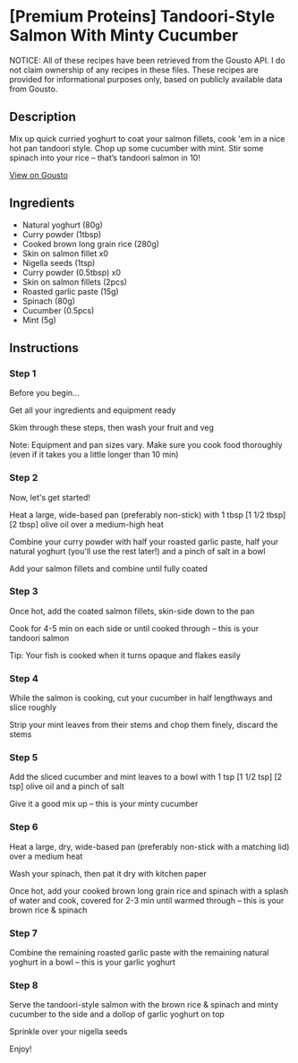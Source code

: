 # [Premium Proteins] Tandoori-Style Salmon With Minty Cucumber

NOTICE: All of these recipes have been retrieved from the Gousto API. I do not claim ownership of any recipes in these files. These recipes are provided for informational purposes only, based on publicly available data from Gousto.

## Description

Mix up quick curried yoghurt to coat your salmon fillets, cook 'em in a nice hot pan tandoori style. Chop up some cucumber with mint. Stir some spinach into your rice – that’s tandoori salmon in 10!

[View on Gousto](https://www.gousto.co.uk/recipes/cookbook/premium-proteins-tandoori-style-salmon-with-minty-cucumber)

## Ingredients

- Natural yoghurt (80g)
- Curry powder (1tbsp)
- Cooked brown long grain rice (280g)
- Skin on salmon fillet x0
- Nigella seeds (1tsp)
- Curry powder (0.5tbsp) x0
- Skin on salmon fillets (2pcs)
- Roasted garlic paste (15g)
- Spinach (80g)
- Cucumber (0.5pcs)
- Mint (5g)

## Instructions


### Step 1

Before you begin...

Get all your ingredients and equipment ready

Skim through these steps, then wash your fruit and veg

Note: Equipment and pan sizes vary. Make sure you cook food thoroughly (even if it takes you a little longer than 10 min)


### Step 2

Now, let's get started!

Heat a large, wide-based pan (preferably non-stick) with 1 tbsp <span class="text-purple">[1 1/2 tbsp]</span> <span class="text-danger">[2 tbsp]</span> olive oil over a medium-high heat

Combine your curry powder with half your roasted garlic paste, half your natural yoghurt (you'll use the rest later!) and a pinch of salt in a bowl

Add your salmon fillets and combine until fully coated


### Step 3

Once hot, add the coated salmon fillets, skin-side down to the pan

Cook for 4-5 min on each side or until cooked through – this is your tandoori salmon

Tip: Your fish is cooked when it turns opaque and flakes easily


### Step 4

While the salmon is cooking, cut your cucumber in half lengthways and slice roughly

Strip your mint leaves from their stems and chop them finely, discard the stems


### Step 5

Add the sliced cucumber and mint leaves to a bowl with 1 tsp<span class="text-danger"> <span class="text-purple">[1 1/2 tsp]</span> [2 tsp]</span> olive oil and a pinch of salt

Give it a good mix up – this is your minty cucumber


### Step 6

Heat a large, dry, wide-based pan (preferably non-stick with a matching lid) over a medium heat

Wash your spinach, then pat it dry with kitchen paper

Once hot, add your cooked brown long grain rice and spinach with a splash of water and cook, covered for 2-3 min until warmed through – this is your brown rice & spinach


### Step 7

Combine the remaining roasted garlic paste with the remaining natural yoghurt in a bowl – this is your garlic yoghurt

### Step 8

Serve the tandoori-style salmon with the brown rice & spinach and minty cucumber to the side and a dollop of garlic yoghurt on top

Sprinkle over your nigella seeds

Enjoy!

